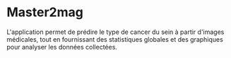 # Master2mag
L'application permet de prédire le type de cancer du sein à partir d'images médicales, tout en fournissant des statistiques globales et des graphiques pour analyser les données collectées.
